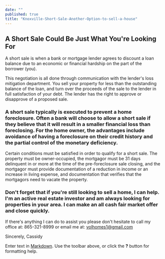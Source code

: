 ```yaml
---
date: ""
published: true
title: "Knoxville-Short-Sale-Another-Option-to-sell-a-house"
---
```


## A Short Sale Could Be Just What You're Looking For

A short sale is when a bank or mortgage lender agrees to discount a loan balance due to an economic or financial hardship on the part of the borrower (you). 

This negotiation is all done through communication with the lender's loss mitigation department. You sell your property for less than the outstanding balance of the loan, and turn over the proceeds of the sale to the lender in full satisfaction of your debt. The lender has the right to approve or disapprove of a proposed sale.

### A short sale typically is executed to prevent a home foreclosure. Often a bank will choose to allow a short sale if they believe that it will result in a smaller financial loss than foreclosing. For the home owner, the advantages include avoidance of having a foreclosure on their credit history and the partial control of the monetary deficiency.

Certain conditions must be satisfied in order to qualify for a short sale. The property must be owner-occupied, the mortgagor must be 31 days delinquent in or more at the time of the pre-foreclosure sale closing, and the mortgagor must provide documentation of a reduction in income or an increase in living expense, and documentation that verifies that the mortgagors need to vacate the property. 

### Don't forget that if you're still looking to sell a home, I can help. I'm an active real estate investor and am always looking for properties in your area.  I can make an all cash fair market offer and close quickly.

If there's anything I can do to assist you please don't hesitate to call my office at: 865-321-8999 or email me at: volhomes1@gmail.com

Sincerely,
Cassidy

Enter text in [Markdown](http://daringfireball.net/projects/markdown/). Use the toolbar above, or click the **?** button for formatting help.
